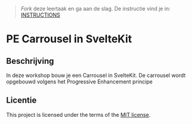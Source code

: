 > _Fork_ deze leertaak en ga aan de slag.
> De instructie vind je in: [INSTRUCTIONS](https://github.com/fdnd-task/url-naar-online-instructions)


# PE Carrousel in SvelteKit
<!-- Geef je project een titel en schrijf in één zin wat het is -->


## Beschrijving
<!-- Bij Beschrijving staat kort beschreven wat voor project het is en wat je hebt gemaakt -->
<!-- Voeg een mooie poster visual toe 📸 -->
<!-- Voeg een link toe naar Github Pages 🌐-->
In deze workshop bouw je een Carrousel in SvelteKit. De carrousel wordt opgebouwd volgens het Progressive Enhancement principe



## Licentie

This project is licensed under the terms of the [MIT license](./LICENCE).


